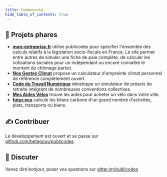 ```yaml
---
title: Communauté
hide_table_of_contents: true
---
```


## 👥 Projets phares

-   **[mon-entreprise.fr](https://mon-entreprise.fr/simulateurs)** utilise
    publicodes pour spécifier l'ensemble des calculs relatifs à la législation
    socio-fiscale en France. Le site permet entre autres de simuler une fiche de
    paie complète, de calculer les cotisations sociales pour un indépendant ou
    encore connaître le montant du chômage partiel.
-   **[Nos Gestes Climat](https://ecolab.ademe.fr/apps/climat)** propose un
    calculateur d'empreinte climat personnel de référence complètement ouvert.
-   **[Code du Travail Numérique](https://code.travail.gouv.fr/outils/preavis-retraite)**
    développe un simulateur de préavis de retraite intégrant de nombreuses
    conventions collectives.
-   **[Mes Aides Vélos](https://mesaidesvelo.fr)** trouve les aides pour acheter
    un vélo dans votre ville.
-   **[futur.eco](https://futur.eco/)** calcule les bilans carbone d'un grand 
    nombre d'activités, plats, transports ou biens.

## ✍️ Contribuer

Le développement est ouvert et se passe sur [github.com/betagouv/publicodes](https://github.com/betagouv/publicodes).

## 💬 Discuter

Venez dire bonjour, poser vos questions sur [gitter.im/publicodes](https://gitter.im/publicodes/community)

